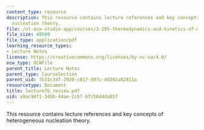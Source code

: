 ```yaml
---
content_type: resource
description: This resource contains lecture references and key concepts of heterogeneous
  nucleation theory.
file: /ol-ocw-studio-app/courses/3-205-thermodynamics-and-kinetics-of-materials-fall-2006/a9ac947134bb44ae2cbfbfc5644da857_lecture7b_review.pdf
file_size: 40599
file_type: application/pdf
learning_resource_types:
- Lecture Notes
license: https://creativecommons.org/licenses/by-nc-sa/4.0/
ocw_type: OCWFile
parent_title: Lecture Notes
parent_type: CourseSection
parent_uid: 7b31c34f-2920-c017-597c-dd302a82811a
resourcetype: Document
title: lecture7b_review.pdf
uid: a9ac9471-34bb-44ae-2cbf-bfc5644da857
---
```

This resource contains lecture references and key concepts of heterogeneous nucleation theory.